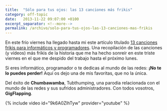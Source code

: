 ```yaml
---
title:  "Sólo para tus ojos: las 13 canciones más frikis"
category: off-topic
date:   2013-11-22 09:07:00 +0100
excerpt_separator: <!--more-->
permalink: /archivo/solo-para-tus-ojos-las-13-canciones-mas-frikis
---
```


En este frío viernes ha llegado hasta mi este artículo titulado [13 canciones frikis para informáticos y programadores](https://www.emezeta.com/articulos/13-canciones-frikis-para-informaticos-y-programadores). Una recopilación de las canciones (y vídeos) más frikis de la historia que me ha hecho sonreír en este triste viernes en el que me despido del trabajo hasta el próximo lunes.

Si eres informático, programador o te dedicas al mundo de las redes: **¡No te lo puedes perder!** Aquí os dejo una de mis favoritas, que no la única.

Del éxito de **Chumbawamba**, Tubthumping, una parodia relacionada con el mundo de las redes y sus sufridos administradores. Con todos vosotros, **GigFlapping**.

{% include video id="9k6A0ZlhTyw" provider="youtube" %}
